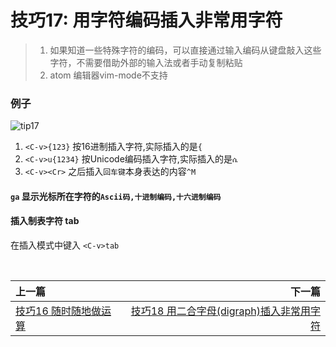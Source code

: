 # 技巧17: 用字符编码插入非常用字符

> 1. 如果知道一些特殊字符的编码，可以直接通过输入编码从键盘敲入这些字符，不需要借助外部的输入法或者手动复制粘贴
> 2. atom 编辑器vim-mode不支持

### 例子

![tip17](../../images/tip17.png)  

1. `<C-v>{123}` 按16进制插入字符,实际插入的是`{`
2. `<C-v>u{1234}` 按Unicode编码插入字符,实际插入的是`ሴ`
3. `<C-v><Cr>` 之后插入`回车键`本身表达的内容`^M`

#### `ga` 显示光标所在字符的`Ascii码,十进制编码,十六进制编码`

#### 插入制表字符 tab
在插入模式中键入 `<C-v>tab`

<br>  

|上一篇|下一篇|
|:---|---:|
|[技巧16 随时随地做运算](tip16.md)|[技巧18 用二合字母(digraph)插入非常用字符](tip18.md)|
